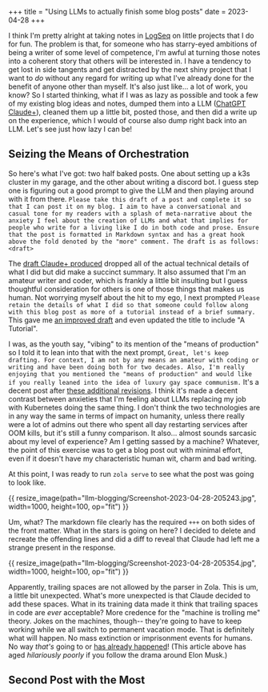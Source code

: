 +++
title = "Using LLMs to actually finish some blog posts"
date = 2023-04-28
+++

I think I'm pretty alright at taking notes in [LogSeq](https://logseq.com) on little projects that I do for fun. The problem is that, for someone who has starry-eyed ambitions of being a writer of some level of competence, I'm awful at turning those notes into a coherent story that others will be interested in. I have a tendency to get lost in side tangents and get distracted by the next shiny project that I want to _do_ without any regard for writing up what I've already done for the benefit of anyone other than myself. It's also just like... a lot of work, you know? So I started thinking, what if I was as lazy as possible and took a few of my existing blog ideas and notes, dumped them into a LLM ([ChatGPT](https://chat.openai.com) [Claude+](https://poe.com)), cleaned them up a little bit, posted those, and then did a write up on the experience, which I would of course also dump right back into an LLM. Let's see just how lazy I can be!

<!-- more -->

## Seizing the Means of Orchestration

So here's what I've got: two half baked posts. One about setting up a k3s cluster in my garage, and the other about writing a discord bot. I guess step one is figuring out a good prompt to give the LLM and then playing around with it from there. `Please take this draft of a post and complete it so that I can post it on my blog. I aim to have a conversational and casual tone for my readers with a splash of meta-narrative about the anxiety I feel about the creation of LLMs and what that implies for people who write for a living like I do in both code and prose. Ensure that the post is formatted in Markdown syntax and has a great hook above the fold denoted by the "more" comment. The draft is as follows: <draft>`

The [draft Claude+ produced](https://github.com/highb/bmh/commit/30a68329f595fffeff9a9c2ec5c86a334f6655e4) dropped all of the actual technical details of what I did but did make a succinct summary. It also assumed that I'm an amateur writer and coder, which is frankly a little bit insulting but I guess thoughtful consideration for others is one of those things that makes us human. Not worrying myself about the hit to my ego, I next prompted `Please retain the details of what I did so that someone could follow along with this blog post as more of a tutorial instead of a brief summary.` This gave me [an improved draft](https://github.com/highb/bmh/commit/bd2868dc2adfa9c18256ea97c11ef560817f8db4) and even updated the title to include "A Tutorial". 

I was, as the youth say, "vibing" to its mention of the "means of production" so I told it to lean into that with the next prompt, `Great, let's keep drafting. For context, I am not by any means an amateur with coding or writing and have been doing both for two decades. Also, I'm really enjoying that you mentioned the "means of production" and would like if you really leaned into the idea of luxury gay space communism.` It's a decent post after [these additional revisions](https://github.com/highb/bmh/commit/d74cd87339d2a51fcef39389352901b00ca4c157). I think it's made a decent contrast between anxieties that I'm feeling about LLMs replacing my job with Kubernetes doing the same thing. I don't think the two technologies are in any way the same in terms of impact on humanity, unless there really were a lot of admins out there who spent all day restarting services after OOM kills, but it's still a funny comparison. It also... almost sounds sarcasic about my level of experience? Am I getting sassed by a machine? Whatever, the point of this exercise was to get a blog post out with minimal effort, even if it doesn't have my characteristic human wit, charm and bad writing.

At this point, I was ready to run `zola serve` to see what the post was going to look like.

<!-- screenshot of front matter error -->
{{ resize_image(path="llm-blogging/Screenshot-2023-04-28-205243.jpg", width=1000, height=100, op="fit") }}

Um, what? The markdown file clearly has the required `+++` on both sides of the front matter. What in the stars is going on here? I decided to delete and recreate the offending lines and did a diff to reveal that Claude had left me a strange present in the response.

<!-- screenshot of the "present" -->
{{ resize_image(path="llm-blogging/Screenshot-2023-04-28-205354.jpg", width=1000, height=100, op="fit") }}

Apparently, trailing spaces are not allowed by the parser in Zola. This is um, a little bit unexpected. What's more unexpected is that Claude decided to add these spaces. What in its training data made it think that trailing spaces in code are _ever_ acceptable? More credence for the "machine is trolling me" theory. Jokes on the machines, though-- they're going to have to keep working while we all switch to permanent vacation mode. That is definitely what will happen. No mass extinction or imprisonment events for humans. No way _that's_ going to or [has already happened](https://www.scientificamerican.com/article/confirmed-we-live-in-a-simulation/)! (This article above has aged _hilariously poorly_ if you follow the drama around Elon Musk.)

## Second Post with the Most


